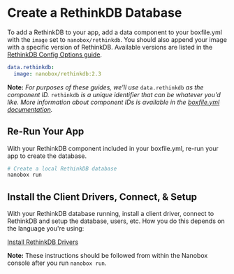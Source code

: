 # Create a RethinkDB Database

To add a RethinkDB to your app, add a data component to your boxfile.yml with the `image` set to `nanobox/rethinkdb`. You should also append your image with a specific version of RethinkDB. Available versions are listed in the [RethinkDB Config Options guide](/rethinkdb/configure/#rethinkdb-version).

```yaml
data.rethinkdb:
  image: nanobox/rethinkdb:2.3
```

**Note:** *For purposes of these guides, we'll use* `data.rethinkdb` *as the component ID.* `rethinkdb` *is a unique identifier that can be whatever you'd like. More information about component IDs is available in the [boxfile.yml documentation](https://docs.nanobox.io/boxfile/#component-ids).*

## Re-Run Your App
With your RethinkDB component included in your boxfile.yml, re-run your app to create the database.

```bash
# Create a local RethinkDB database
nanobox run
```

## Install the Client Drivers, Connect, & Setup
With your RethinkDB database running, install a client driver, connect to RethinkDB and setup the database, users, etc. How you do this depends on the language you're using:

[Install RethinkDB Drivers](https://rethinkdb.com/docs/install-drivers/)

**Note:** These instructions should be followed from within the Nanobox console after you run `nanobox run`. 
